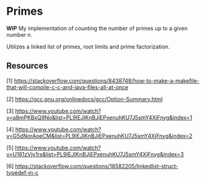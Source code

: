# Primes
**WIP**
My implementation of counting the number of primes up to a given number n.

Utilizes a linked list of primes, root limits and prime factorization.

## Resources
[1] https://stackoverflow.com/questions/8438748/how-to-make-a-makefile-that-will-compile-c-c-and-java-files-all-at-once

[2] https://gcc.gnu.org/onlinedocs/gcc/Option-Summary.html

[3] https://www.youtube.com/watch?v=a8mPKBxQ9No&list=PL9IEJIKnBJjEPxenuhKU7J5smY4XjFnyg&index=1

[4] https://www.youtube.com/watch?v=G5dNorAoeCM&list=PL9IEJIKnBJjEPxenuhKU7J5smY4XjFnyg&index=2

[5] https://www.youtube.com/watch?v=U161zVjv1rs&list=PL9IEJIKnBJjEPxenuhKU7J5smY4XjFnyg&index=3

[6] https://stackoverflow.com/questions/18582205/linkedlist-struct-typedef-in-c
